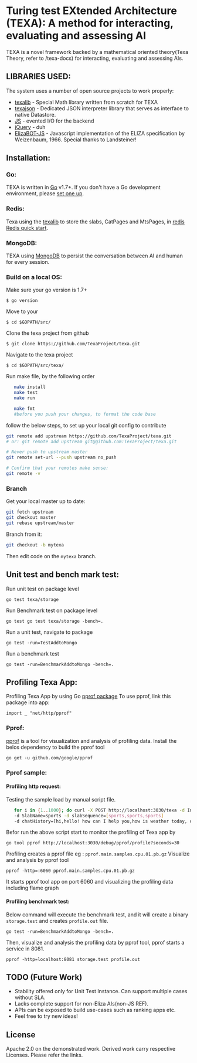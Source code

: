 # Turing test EXtended Architecture (TEXA): A method for interacting, evaluating and assessing AI

TEXA is a novel framework backed by a mathematical oriented theory(Texa Theory, refer to /texa-docs) for interacting, evaluating and assessing AIs.


## LIBRARIES USED:

The system uses a number of open source projects to work properly:

* [texalib] - Special Math library written from scratch for TEXA
* [texajson] - Dedicated JSON interpreter library that serves as interface to  native Datastore.
* [JS] - evented I/O for the backend
* [jQuery] - duh
* [ElizaBOT-JS] - Javascript implementation of the ELIZA specification by Weizenbaum, 1966. Special thanks to Landsteiner!


## Installation:

### Go:

TEXA is written in [Go](http://golang.org) v1.7+. If you don't have a Go
development environment, please [set one up](http://golang.org/doc/code.html).

### Redis: 

Texa using the [texalib]
to store the slabs, CatPages and MtsPages, in [redis](https://redis.io/)
[Redis quick start](https://redis.io/topics/quickstart#redis-quick-start).

### MongoDB:

TEXA using [MongoDB](https://docs.mongodb.com/manual/installation) to persist the conversation between 
AI and human for every session.

### Build on a local OS:

Make sure your go version is 1.7+

``$ go version``

Move to your 

``$ cd $GOPATH/src/``

Clone the texa project from github

``$ git clone https://github.com/TexaProject/texa.git``

Navigate to the texa project

``$ cd $GOPATH/src/texa/``

Run make file, by the following order

```sh
   make install
   make test
   make run

   make fmt
   #before you push your changes, to format the code base
```

follow the below steps, to set up your local git config to contribute

```sh
git remote add upstream https://github.com/TexaProject/texa.git
# or: git remote add upstream git@github.com:TexaProject/texa.git

# Never push to upstream master
git remote set-url --push upstream no_push

# Confirm that your remotes make sense:
git remote -v
```

### Branch

Get your local master up to date:

```sh
git fetch upstream
git checkout master
git rebase upstream/master
```

Branch from it:
```sh
git checkout -b mytexa
```

Then edit code on the `mytexa` branch.

## Unit test and bench mark test:

Run unit test on package level

``go test texa/storage``

Run Benchmark test on package level

``go test go test texa/storage -bench=.``

Run a unit test, navigate to package 

``go test -run=TestAddtoMongo``

Run a benchmark test

``go test -run=BenchmarkAddtoMongo -bench=.``

## Profiling Texa App:

Profiling Texa App by using Go [pprof package](https://golang.org/pkg/net/http/pprof/)
To use pprof, link this package into app:

``import _ "net/http/pprof"``

### Pprof:

[pprof](https://github.com/google/pprof) is a tool for visualization and analysis of profiling data.
Install the belos dependency to build the pprof tool

```go get -u github.com/google/pprof```

### Pprof sample:

#### Profiling http request:

Testing the sample load by manual script file.

```sh
   for i in {1..1000}; do curl -X POST http://localhost:3030/texa -d IntName=pan -d scoreArray=[0,1,1] 
   -d SlabName=sports -d slabSequence=[sports,sports,sports] 
   -d chatHistory=[hi,hello! how can I help you,how is weather today, do you wanna know more,yes,its nice talking to you] -d timeStamp=32465466754; done
```

Befor run the above script start to monitor the profiling of Texa app by 

```go tool pprof http://localhost:3030/debug/pprof/profile?seconds=30```

Profiling creates a pprof file eg : `pprof.main.samples.cpu.01.pb.gz`
Visualize and analysis by pprof tool 

```pprof -http=:6060 pprof.main.samples.cpu.01.pb.gz```

It starts pprof tool app on port 6060 and visualizing the profiling data including flame graph

#### Profiling benchmark test:

Below command will execute the benchmark test, and it will create a binary `storage.test`
and creates `profile.out` file.

```go test -run=BenchmarkAddtoMongo -bench=.```

Then, visualize and analysis the profiling data by pprof tool, pprof starts a service in 8081. 

```pprof -http=localhost:8081 storage.test profile.out```


## TODO (Future Work)

- Stability offered only for Unit Test Instance. Can support multiple cases without SLA.
- Lacks complete support for non-Eliza AIs(non-JS REF).
- APIs can be exposed to build use-cases such as ranking apps etc.
- Feel free to try new ideas!


License
----

Apache 2.0 on the demonstrated work.
Derived work carry respective Licenses. Please refer the links.

[//]: # (These are reference links used in the body of this note and get stripped out when the markdown processor does its job. There is no need to format nicely because it shouldn't be seen. Thanks SO - http://stackoverflow.com/questions/4823468/store-comments-in-markdown-syntax)

   [texalib]: <https://github.com/TexaProject/texalib>
   [texajson]: <https://github.com/TexaProject/texajson>
   [JS]: <http://nodejs.org>
   [Twitter Bootstrap]: <http://twitter.github.com/bootstrap/>
   [jQuery]: <http://jquery.com>
   [ElizaBOT-JS]: <http://www.masswerk.at/elizabot/>